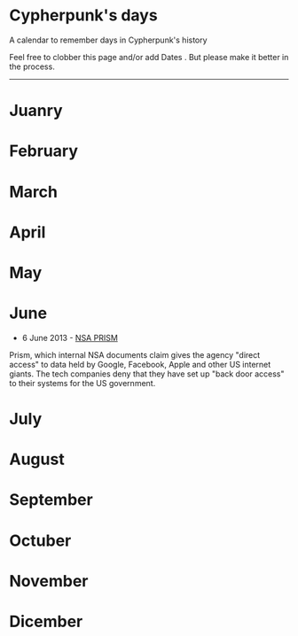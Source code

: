 # Cypherpunk's days
A calendar to remember days in Cypherpunk's  history

Feel free to clobber this page and/or add Dates . But please make it better in the process.

***

# Juanry

# February

# March

# April

# May

# June
* 6 June 2013 - [NSA PRISM](https://www.theguardian.com/world/2013/jun/23/edward-snowden-nsa-files-timeline)

Prism, which internal NSA documents claim gives the agency "direct access" to data held by Google, Facebook, Apple and other US internet 
giants. The tech companies deny that they have set up "back door access" to their systems for the US government.


# July

# August

# September

# Octuber

# November

# Dicember
